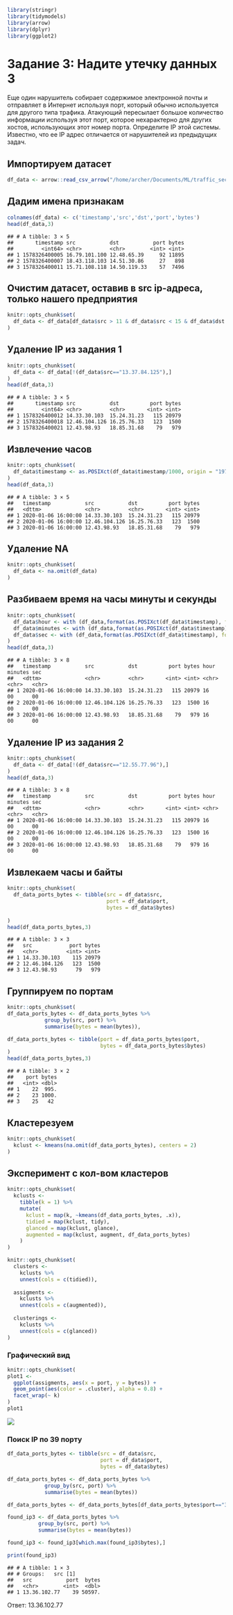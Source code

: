 ``` r
library(stringr)
library(tidymodels)
library(arrow)
library(dplyr)
library(ggplot2)
```

# Задание 3: Надите утечку данных 3

Еще один нарушитель собирает содержимое электронной почты и отправляет в
Интернет используя порт, который обычно используется для другого типа
трафика. Атакующий пересылает большое количество информации используя
этот порт, которое нехарактерно для других хостов, использующих этот
номер порта. Определите IP этой системы. Известно, что ее IP адрес
отличается от нарушителей из предыдущих задач.

## Импортируем датасет

``` r
df_data <- arrow::read_csv_arrow("/home/archer/Documents/ML/traffic_security.csv")
```

## Дадим имена признакам

``` r
colnames(df_data) <- c('timestamp','src','dst','port','bytes')
head(df_data,3)
```

    ## # A tibble: 3 × 5
    ##       timestamp src           dst           port bytes
    ##         <int64> <chr>         <chr>        <int> <int>
    ## 1 1578326400005 16.79.101.100 12.48.65.39     92 11895
    ## 2 1578326400007 18.43.118.103 14.51.30.86     27   898
    ## 3 1578326400011 15.71.108.118 14.50.119.33    57  7496

## Очистим датасет, оставив в src ip-адреса, только нашего предприятия

``` r
knitr::opts_chunk$set(
  df_data <- df_data[df_data$src > 11 & df_data$src < 15 & df_data$dst < 11 | df_data$dst > 15, ]
)
```

## Удаление IP из задания 1

``` r
knitr::opts_chunk$set(
  df_data <- df_data[!(df_data$src=="13.37.84.125"),]
)
head(df_data,3)
```

    ## # A tibble: 3 × 5
    ##       timestamp src           dst          port bytes
    ##         <int64> <chr>         <chr>       <int> <int>
    ## 1 1578326400012 14.33.30.103  15.24.31.23   115 20979
    ## 2 1578326400018 12.46.104.126 16.25.76.33   123  1500
    ## 3 1578326400021 12.43.98.93   18.85.31.68    79   979

## Извлечение часов

``` r
knitr::opts_chunk$set(
  df_data$timestamp <- as.POSIXct(df_data$timestamp/1000, origin = "1970-01-01", tz = "GMT")
)
head(df_data,3) 
```

    ## # A tibble: 3 × 5
    ##   timestamp           src           dst          port bytes
    ##   <dttm>              <chr>         <chr>       <int> <int>
    ## 1 2020-01-06 16:00:00 14.33.30.103  15.24.31.23   115 20979
    ## 2 2020-01-06 16:00:00 12.46.104.126 16.25.76.33   123  1500
    ## 3 2020-01-06 16:00:00 12.43.98.93   18.85.31.68    79   979

## Удаление NA

``` r
knitr::opts_chunk$set(
  df_data <- na.omit(df_data)
)
```

## Разбиваем время на часы минуты и секунды

``` r
knitr::opts_chunk$set(
  df_data$hour <- with (df_data,format(as.POSIXct(df_data$timestamp), format = "%H")),
  df_data$minutes <- with (df_data,format(as.POSIXct(df_data$timestamp), format = "%M")),
  df_data$sec <- with (df_data,format(as.POSIXct(df_data$timestamp), format = "%S"))
)
head(df_data,3)
```

    ## # A tibble: 3 × 8
    ##   timestamp           src           dst          port bytes hour  minutes sec  
    ##   <dttm>              <chr>         <chr>       <int> <int> <chr> <chr>   <chr>
    ## 1 2020-01-06 16:00:00 14.33.30.103  15.24.31.23   115 20979 16    00      00   
    ## 2 2020-01-06 16:00:00 12.46.104.126 16.25.76.33   123  1500 16    00      00   
    ## 3 2020-01-06 16:00:00 12.43.98.93   18.85.31.68    79   979 16    00      00

## Удаление IP из задания 2

``` r
knitr::opts_chunk$set(
  df_data <- df_data[!(df_data$src=="12.55.77.96"),]
)
head(df_data,3)
```

    ## # A tibble: 3 × 8
    ##   timestamp           src           dst          port bytes hour  minutes sec  
    ##   <dttm>              <chr>         <chr>       <int> <int> <chr> <chr>   <chr>
    ## 1 2020-01-06 16:00:00 14.33.30.103  15.24.31.23   115 20979 16    00      00   
    ## 2 2020-01-06 16:00:00 12.46.104.126 16.25.76.33   123  1500 16    00      00   
    ## 3 2020-01-06 16:00:00 12.43.98.93   18.85.31.68    79   979 16    00      00

## Извлекаем часы и байты

``` r
knitr::opts_chunk$set(
  df_data_ports_bytes <- tibble(src = df_data$src,
                                port = df_data$port,
                                bytes = df_data$bytes)
  
)
head(df_data_ports_bytes,3)
```

    ## # A tibble: 3 × 3
    ##   src            port bytes
    ##   <chr>         <int> <int>
    ## 1 14.33.30.103    115 20979
    ## 2 12.46.104.126   123  1500
    ## 3 12.43.98.93      79   979

## Группируем по портам

``` r
knitr::opts_chunk$set(
df_data_ports_bytes <- df_data_ports_bytes %>%
            group_by(src, port) %>%
            summarise(bytes = mean(bytes)),

df_data_ports_bytes <- tibble(port = df_data_ports_bytes$port,
                              bytes = df_data_ports_bytes$bytes)
)
head(df_data_ports_bytes,3)
```

    ## # A tibble: 3 × 2
    ##    port bytes
    ##   <int> <dbl>
    ## 1    22  995.
    ## 2    23 1000.
    ## 3    25   42

## Кластерезуем

``` r
knitr::opts_chunk$set(
  kclust <- kmeans(na.omit(df_data_ports_bytes), centers = 2)
)
```

## Эксперимент с кол-вом кластеров

``` r
knitr::opts_chunk$set(
  kclusts <-
    tibble(k = 1) %>%
    mutate(
      kclust = map(k, ~kmeans(df_data_ports_bytes, .x)),
      tidied = map(kclust, tidy),
      glanced = map(kclust, glance),
      augmented = map(kclust, augment, df_data_ports_bytes)
    )
)
```

``` r
knitr::opts_chunk$set(
  clusters <-
    kclusts %>%
    unnest(cols = c(tidied)),
  
  assigments <-
    kclusts %>%
    unnest(cols = c(augmented)),
    
  clusterings <-
    kclusts %>%
    unnest(cols = c(glanced))
)
```

### Графический вид

``` r
knitr::opts_chunk$set(
plot1 <-
  ggplot(assigments, aes(x = port, y = bytes)) +
  geom_point(aes(color = .cluster), alpha = 0.8) +
  facet_wrap(~ k)
)
plot1
```

![](lab3_files/figure-markdown_github/unnamed-chunk-15-1.png)

### Поиск IP по 39 порту

``` r
df_data_ports_bytes <- tibble(src = df_data$src,
                              port = df_data$port,
                              bytes = df_data$bytes)

df_data_ports_bytes <- df_data_ports_bytes %>%
            group_by(src, port) %>%
            summarise(bytes = mean(bytes))

df_data_ports_bytes <- df_data_ports_bytes[df_data_ports_bytes$port=="39",]

found_ip3 <- df_data_ports_bytes %>%
          group_by(src, port) %>%
          summarise(bytes = mean(bytes))

found_ip3 <- found_ip3[which.max(found_ip3$bytes),]

print(found_ip3) 
```

    ## # A tibble: 1 × 3
    ## # Groups:   src [1]
    ##   src           port  bytes
    ##   <chr>        <int>  <dbl>
    ## 1 13.36.102.77    39 50597.

Ответ: 13.36.102.77
